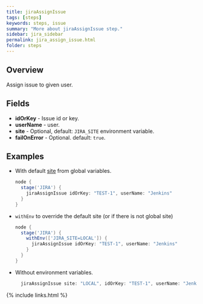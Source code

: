 ```yaml
---
title: jiraAssignIssue
tags: [steps]
keywords: steps, issue
summary: "More about jiraAssignIssue step."
sidebar: jira_sidebar
permalink: jira_assign_issue.html
folder: steps
---
```


## Overview

Assign issue to given user.

## Fields

* **idOrKey** - Issue id or key.
* **userName** - user.
* **site** - Optional, default: `JIRA_SITE` environment variable.
* **failOnError** - Optional. default: `true`.

## Examples

* With default [site](config#environment-variables) from global variables.

  ```groovy
  node {
    stage('JIRA') {
      jiraAssignIssue idOrKey: "TEST-1", userName: "Jenkins"
    }
  }
  ```
* `withEnv` to override the default site (or if there is not global site)
  ```groovy
  node {
    stage('JIRA') {
      withEnv(['JIRA_SITE=LOCAL']) {
        jiraAssignIssue idOrKey: "TEST-1", userName: "Jenkins"
      }
    }
  }
  ```
* Without environment variables.
  ```groovy
    jiraAssignIssue site: "LOCAL", idOrKey: "TEST-1", userName: "Jenkins"
  ```

{% include links.html %}
